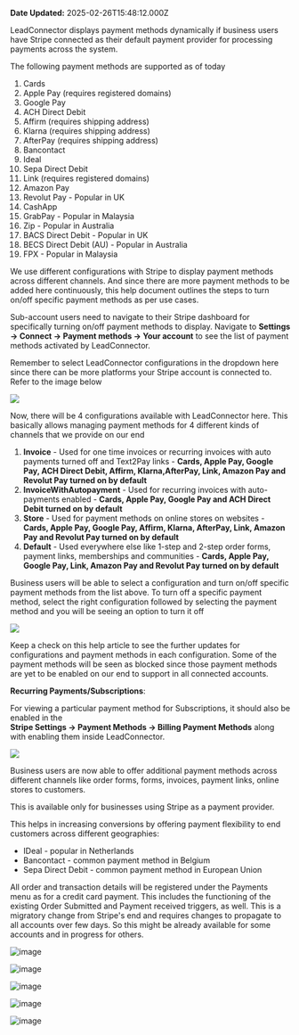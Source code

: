 **Date Updated:** 2025-02-26T15:48:12.000Z

LeadConnector displays payment methods dynamically if business users have Stripe connected as their default payment provider for processing payments across the system.  
  
The following payment methods are supported as of today

1. Cards
2. Apple Pay (requires registered domains)
3. Google Pay
4. ACH Direct Debit
5. Affirm (requires shipping address)
6. Klarna (requires shipping address)
7. AfterPay (requires shipping address)
8. Bancontact
9. Ideal
10. Sepa Direct Debit
11. Link (requires registered domains)
12. Amazon Pay
13. Revolut Pay - Popular in UK
14. CashApp
15. GrabPay - Popular in Malaysia
16. Zip - Popular in Australia
17. BACS Direct Debit - Popular in UK
18. BECS Direct Debit (AU) - Popular in Australia
19. FPX - Popular in Malaysia

  
We use different configurations with Stripe to display payment methods across different channels. And since there are more payment methods to be added here continuously, this help document outlines the steps to turn on/off specific payment methods as per use cases.
  
  
Sub-account users need to navigate to their Stripe dashboard for specifically turning on/off payment methods to display. Navigate to **Settings -> Connect -> Payment methods -> Your account** to see the list of payment methods activated by LeadConnector.  
  
Remember to select LeadConnector configurations in the dropdown here since there can be more platforms your Stripe account is connected to. Refer to the image below
  
  
![](https://s3.amazonaws.com/cdn.freshdesk.com/data/helpdesk/attachments/production/155025575985/original/Y7OzZ5caCjV5-gjd_uzyskEOA7oO3bNMyQ.png?1715000142)
  
  
Now, there will be 4 configurations available with LeadConnector here. This basically allows managing payment methods for 4 different kinds of channels that we provide on our end

  
1. **Invoice** \- Used for one time invoices or recurring invoices with auto payments turned off and Text2Pay links - **Cards, Apple Pay, Google Pay, ACH Direct Debit, Affirm, Klarna,AfterPay, Link, Amazon Pay and Revolut Pay turned on by default**
2. **InvoiceWithAutopayment** \- Used for recurring invoices with auto-payments enabled - **Cards, Apple Pay, Google Pay and ACH Direct Debit turned on by default**
3. **Store** \- Used for payment methods on online stores on websites - **Cards, Apple Pay, Google Pay, Affirm, Klarna, AfterPay, Link, Amazon Pay and Revolut Pay turned on by default**
4. **Default** \- Used everywhere else like 1-step and 2-step order forms, payment links, memberships and communities - **Cards, Apple Pay, Google Pay, Link, Amazon Pay and Revolut Pay turned on by default**
  
  
Business users will be able to select a configuration and turn on/off specific payment methods from the list above. To turn off a specific payment method, select the right configuration followed by selecting the payment method and you will be seeing an option to turn it off  
  
![](https://s3.amazonaws.com/cdn.freshdesk.com/data/helpdesk/attachments/production/155025607719/original/6YCi0V4l2LP-hbwcm77tUnWeNskDd9wcrA.png?1715062639)  
  
  
Keep a check on this help article to see the further updates for configurations and payment methods in each configuration. Some of the payment methods will be seen as blocked since those payment methods are yet to be enabled on our end to support in all connected accounts. 
  
  
**Recurring Payments/Subscriptions**:

For viewing a particular payment method for Subscriptions, it should also be enabled in the  
**Stripe Settings -> Payment Methods -> Billing Payment Methods** along with enabling them inside LeadConnector.

**![](https://s3.amazonaws.com/cdn.freshdesk.com/data/helpdesk/attachments/production/155038919075/original/idaHuzjpE5wT_30NFdU5wgl00T7vsuKO-A.png?1735220064)**
  
  
Business users are now able to offer additional payment methods across different channels like order forms, forms, invoices, payment links, online stores to customers.

  
This is available only for businesses using Stripe as a payment provider.

  
This helps in increasing conversions by offering payment flexibility to end customers across different geographies:

* IDeal - popular in Netherlands
* Bancontact - common payment method in Belgium
* Sepa Direct Debit - common payment method in European Union

  
All order and transaction details will be registered under the Payments menu as for a credit card payment. This includes the functioning of the existing Order Submitted and Payment received triggers, as well. This is a migratory change from Stripe's end and requires changes to propagate to all accounts over few days. So this might be already available for some accounts and in progress for others.
  
  
![image](https://s3.amazonaws.com/cdn.freshdesk.com/data/helpdesk/attachments/production/155038913189/original/ZdFdxODhueL3GJ4rdLCQX6IrVVcGPIAgwA.jpeg?1735211541)

![image](https://s3.amazonaws.com/cdn.freshdesk.com/data/helpdesk/attachments/production/155038913187/original/mGJtDMETGdHwtu6OF-r4-tZyQIyxhUQYVQ.jpeg?1735211541)

![image](https://s3.amazonaws.com/cdn.freshdesk.com/data/helpdesk/attachments/production/155038913188/original/TlXQxpPWsrN2uGh5y6umtmbQohb_LbqUtA.jpeg?1735211541)

![image](https://s3.amazonaws.com/cdn.freshdesk.com/data/helpdesk/attachments/production/155038913190/original/1Go3DHoB3fE3AGNGGwrARSOYUtaFbT95Nw.jpeg?1735211541)

![image](https://s3.amazonaws.com/cdn.freshdesk.com/data/helpdesk/attachments/production/155038913186/original/jOJjeD8jhUEUmyqqloDyQha_dGDOU0xGyQ.jpeg?1735211541)

  